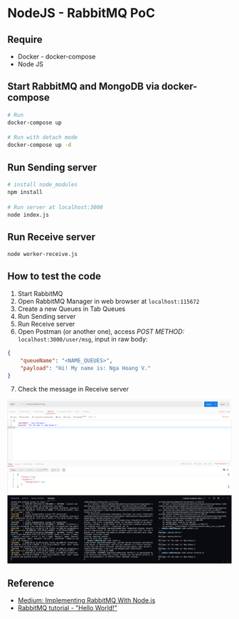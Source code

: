 # NodeJS - RabbitMQ PoC

## Require

- Docker - docker-compose
- Node JS

## Start RabbitMQ and MongoDB via docker-compose

```bash
# Run
docker-compose up

# Run with detach mode
docker-compose up -d
```

## Run Sending server

```bash
# install node_modules
npm install

# Run server at localhost:3000
node index.js
```

## Run Receive server

```bash
node worker-receive.js
```

## How to test the code

1. Start RabbitMQ
2. Open RabbitMQ Manager in web browser at ``localhost:115672``
3. Create a new Queues in Tab Queues
4. Run Sending server
5. Run Receive server
6. Open Postman (or another one), access *POST METHOD:* ``localhost:3000/user/msg``, input in raw body:
```json
{
	"queueName": "<NAME_QUEUES>",
	"payload": "Hi! My name is: Nga Hoang V."
}
```
7. Check the message in Receive server

![Input](images/input.png)
![Output](images/output.png)


## Reference

- [Medium: Implementing RabbitMQ With Node.js](https://medium.com/better-programming/implementing-rabbitmq-with-node-js-93e15a44a9cc)
- [RabbitMQ tutorial - "Hello World!"](https://www.rabbitmq.com/tutorials/tutorial-one-javascript.html)